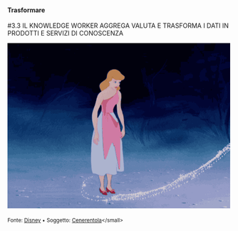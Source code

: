 #### Trasformare

<span class="tesi">#3.3 IL KNOWLEDGE WORKER AGGREGA VALUTA E TRASFORMA I DATI IN PRODOTTI E SERVIZI DI CONOSCENZA</span>

![Cenerentola](../assets/images/cenerentola.gif ':size=450x100%')

<small> Fonte: [Disney](https://disney.tumblr.com/post/107529885042/the-magic-behind-the-magic) • Soggetto: [Cenerentola](https://it.wikipedia.org/wiki/Cenerentola_(film_1950))</small>
